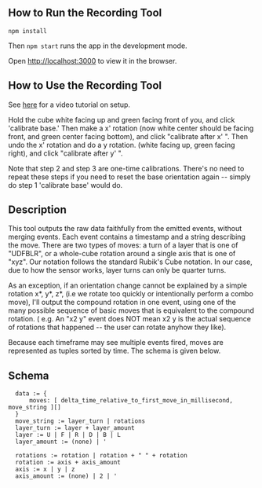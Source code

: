## How to Run the Recording Tool

`npm install`

Then
`npm start`
runs the app in the development mode.<br />

Open [http://localhost:3000](http://localhost:3000) to view it in the browser.

## How to Use the Recording Tool

See [here](https://www.youtube.com/watch?v=bwtSdQeke5w) for a video tutorial on setup.

Hold the cube white facing up and green facing front of you, and click 'calibrate base.'
Then make a x' rotation (now white center should be facing front, and green center facing bottom), and click "calibrate after x' ".
Then undo the x' rotation and do a y rotation. (white facing up, green facing right), and click "calibrate after y' ".

Note that step 2 and step 3 are one-time calibrations. There's no need to repeat these steps if you need to reset the base orientation again -- simply do step 1 'calibrate base' would do.

## Description

This tool outputs the raw data faithfully from the emitted events, without merging events. Each event contains a timestamp and a string describing the move. There are two types of moves: a turn of a layer that is one of "UDFBLR", or a whole-cube rotation around a single axis that is one of "xyz". Our notation follows the standard Rubik's Cube notation. In our case, due to how the sensor works, layer turns can only be quarter turns. 

As an exception, if an orientation change cannot be explained by a simple rotation x*, y*, z*, (i.e we rotate too quickly or intentionally perform a combo move), I'll output the compound rotation in one event, using one of the many possible sequence of basic moves that is equivalent to the compound rotation. ( e.g. An "x2 y" event does NOT mean x2 y is the actual sequence of rotations that happened -- the user can rotate anyhow they like). 

Because each timeframe may see multiple events fired, moves are represented as tuples sorted by time. The schema is given below.

## Schema

```
  data := {
      moves: [ delta_time_relative_to_first_move_in_millisecond, move_string ][]
  }
  move_string := layer_turn | rotations
  layer_turn := layer + layer_amount
  layer := U | F | R | D | B | L
  layer_amount := (none) | '
  
  rotations := rotation | rotation + " " + rotation
  rotation := axis + axis_amount
  axis := x | y | z
  axis_amount := (none) | 2 | ' 
```
